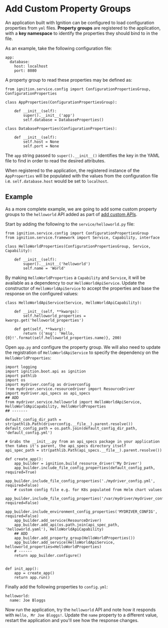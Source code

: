 # Add Custom Property Groups

An application built with Ignition can be configured to load configuration properties from `yml` files. **Property groups** are registered to the application, with a **key namespace** to identify the properties they should bind to in the file.

As an example, take the following configuration file:

```
app:
  database:
    host: localhost
    port: 8080
```

A property group to read these properties may be defined as:

```
from ignition.service.config import ConfigurationPropertiesGroup, ConfigurationProperties

class AppProperties(ConfigurationPropertiesGroup):

    def __init__(self):
        super().__init__('app')
        self.database = DatabaseProperties()

class DatabaseProperties(ConfigurationProperties):

    def __init__(self):
        self.host = None
        self.port = None
```

The `app` string passed to `super().__init__()` identifies the key in the YAML file to find in order to read the desired attributes. 

When registered to the application, the registered instance of the `AppProperties` will be populated with the values from the configuration file i.e. `self.database.host` would be set to `localhost`.

## Example

As a more complete example, we are going to add some custom property groups to the `helloworld` API added as part of [add custom APIs](./add-custom-apis.md).

Start by adding the following to the `service/helloworld.py` file:

```
from ignition.service.config import ConfigurationPropertiesGroup
from ignition.service.framework import Service, Capability, interface

class HelloWorldProperties(ConfigurationPropertiesGroup, Service, Capability):

    def __init__(self):
        super().__init__('helloworld')
        self.name = 'World'
```

By making `HelloWorldProperties` a `Capability` and `Service`, it will be available as a dependency to our `HelloWorldApiService`. Update the constructor of `HelloWorldApiService` to accept the properties and base the response on the configured values:

```
class HelloWorldApiService(Service, HelloWorldApiCapability):

    def __init__(self, **kwargs):
        self.helloworld_properties = kwargs.get('helloworld_properties')

    def get(self, **kwarg):
        return ({'msg': 'Hello, {0}!'.format(self.helloworld_properties.name)}, 200)
```

Open `app.py` and configure the property group. We will also need to update the registration of `HelloWorldApiService` to specify the dependency on the `HelloWorldProperties`:

```
import logging
import ignition.boot.api as ignition
import pathlib
import os
import mydriver.config as driverconfig
from mydriver.service.resourcedriver import ResourceDriver
import mydriver.api_specs as api_specs
## ADD
from mydriver.service.helloworld import HelloWorldApiService, HelloWorldApiCapability, HelloWorldProperties
## -------

default_config_dir_path = str(pathlib.Path(driverconfig.__file__).parent.resolve())
default_config_path = os.path.join(default_config_dir_path, 'default_config.yml')

# Grabs the __init__.py from an api_specs package in your application then takes it's parent, the api_specs directory itself
api_spec_path = str(pathlib.Path(api_specs.__file__).parent.resolve())

def create_app():
    app_builder = ignition.build_resource_driver('My Driver')
    app_builder.include_file_config_properties(default_config_path, required=True)
    app_builder.include_file_config_properties('./mydriver_config.yml', required=False)
    # custom config file e.g. for K8s populated from Helm chart values
    app_builder.include_file_config_properties('/var/mydriver/mydriver_config.yml', required=False)
    app_builder.include_environment_config_properties('MYDRIVER_CONFIG', required=False)
    app_builder.add_service(ResourceDriver)
    app_builder.add_api(os.path.join(api_spec_path, 'helloworld.yaml'), HelloWorldApiCapability) 
    ## ADD
    app_builder.add_property_group(HelloWorldProperties())
    app_builder.add_service(HelloWorldApiService, helloworld_properties=HelloWorldProperties)
    # ------
    return app_builder.configure()


def init_app():
    app = create_app()
    return app.run()
```

Finally add the following properties to `config.yml`:

```
helloworld:
  name: Joe Bloggs
```

Now run the application, try the `helloworld` API and note how it responds with `Hello, Mr Joe Bloggs!`. Update the `name` property to a different value, restart the application and you'll see how the response changes.